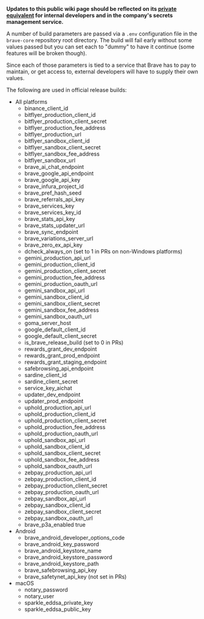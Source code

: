 **Updates to this public wiki page should be reflected on its [private equivalent](https://github.com/brave/devops/wiki/%60.env%60-config-for-Brave-Developers) for internal developers and in the company's secrets management service.**

A number of build parameters are passed via a `.env` configuration file in the `brave-core` repository root directory. The build will fail early without some values passed but you can set each to "dummy" to have it continue (some features will be broken though).

Since each of those parameters is tied to a service that Brave has to pay to maintain, or get access to, external developers will have to supply their own values.

The following are used in official release builds:

* All platforms
  * binance_client_id
  * bitflyer_production_client_id
  * bitflyer_production_client_secret
  * bitflyer_production_fee_address
  * bitflyer_production_url
  * bitflyer_sandbox_client_id
  * bitflyer_sandbox_client_secret
  * bitflyer_sandbox_fee_address
  * bitflyer_sandbox_url
  * brave_ai_chat_endpoint
  * brave_google_api_endpoint
  * brave_google_api_key
  * brave_infura_project_id
  * brave_pref_hash_seed
  * brave_referrals_api_key
  * brave_services_key
  * brave_services_key_id
  * brave_stats_api_key
  * brave_stats_updater_url
  * brave_sync_endpoint
  * brave_variations_server_url
  * brave_zero_ex_api_key
  * dcheck_always_on (set to 1 in PRs on non-Windows platforms)
  * gemini_production_api_url
  * gemini_production_client_id
  * gemini_production_client_secret
  * gemini_production_fee_address
  * gemini_production_oauth_url
  * gemini_sandbox_api_url
  * gemini_sandbox_client_id
  * gemini_sandbox_client_secret
  * gemini_sandbox_fee_address
  * gemini_sandbox_oauth_url
  * goma_server_host
  * google_default_client_id
  * google_default_client_secret
  * is_brave_release_build (set to 0 in PRs)
  * rewards_grant_dev_endpoint
  * rewards_grant_prod_endpoint
  * rewards_grant_staging_endpoint
  * safebrowsing_api_endpoint
  * sardine_client_id
  * sardine_client_secret
  * service_key_aichat
  * updater_dev_endpoint
  * updater_prod_endpoint
  * uphold_production_api_url
  * uphold_production_client_id
  * uphold_production_client_secret
  * uphold_production_fee_address
  * uphold_production_oauth_url
  * uphold_sandbox_api_url
  * uphold_sandbox_client_id
  * uphold_sandbox_client_secret
  * uphold_sandbox_fee_address
  * uphold_sandbox_oauth_url
  * zebpay_production_api_url
  * zebpay_production_client_id
  * zebpay_production_client_secret
  * zebpay_production_oauth_url
  * zebpay_sandbox_api_url
  * zebpay_sandbox_client_id
  * zebpay_sandbox_client_secret
  * zebpay_sandbox_oauth_url
  * brave_p3a_enabled true
* Android
  * brave_android_developer_options_code
  * brave_android_key_password
  * brave_android_keystore_name
  * brave_android_keystore_password
  * brave_android_keystore_path
  * brave_safebrowsing_api_key
  * brave_safetynet_api_key (not set in PRs)
* macOS
  * notary_password
  * notary_user
  * sparkle_eddsa_private_key
  * sparkle_eddsa_public_key
